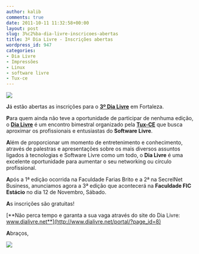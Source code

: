 ```yaml
---
author: kalib
comments: true
date: 2011-10-11 11:32:58+00:00
layout: post
slug: 3%c2%ba-dia-livre-inscricoes-abertas
title: 3º Dia Livre - Inscrições abertas
wordpress_id: 947
categories:
- Dia Livre
- Impressões
- Linux
- software livre
- Tux-ce
---
```


[![](http://www.marcelocavalcante.net/portal/wp-content/uploads/2011/10/Logo+dia-livre-01-300x87.png)](http://www.marcelocavalcante.net/portal/wp-content/uploads/2011/10/Logo+dia-livre-01.png)


**J**á estão abertas as inscrições para o **[3º Dia Livre](http://www.dialivre.net/portal)** em Fortaleza.

**P**ara quem ainda não teve a oportunidade de participar de nenhuma edição, o **[Dia Livre](http://www.dialivre.net/portal/?page_id=7)** é um encontro bimestral organizado pela **[Tux-CE](http://www.tux-ce.org)** que busca aproximar os profissionais e entusiastas do **Software Livre**.

**A**lém de proporcionar um momento de entretenimento e conhecimento, através de palestras e apresentações sobre os mais diversos assuntos ligados à tecnologias e Software Livre como um todo, o **Dia Livre** é uma excelente oportunidade para aumentar o seu networking ou círculo profissional.

**A**pós a 1ª edição ocorrida na Faculdade Farias Brito e a 2ª na SecrelNet Business, anunciamos agora a 3ª edição que acontecerá na **Faculdade FIC Estácio** no dia 12 de Novembro, Sábado.

**A**s inscrições são gratuitas!

[**Não perca tempo e garanta a sua vaga através do site do Dia Livre: www.dialivre.net**](http://www.dialivre.net/portal/?page_id=8)

**A**braços,


![](http://www.marcelocavalcante.net/portal/imgs/userbar.gif)
